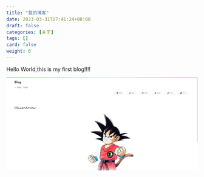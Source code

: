 ```yaml
---
title: "我的博客"
date: 2023-03-31T17:41:24+08:00
draft: false
categories: [关于]
tags: []
card: false
weight: 0
---
```

Hello World,this is my first blog!!!!

![image-20230331180531474](index.assets/image-20230331180531474.png)